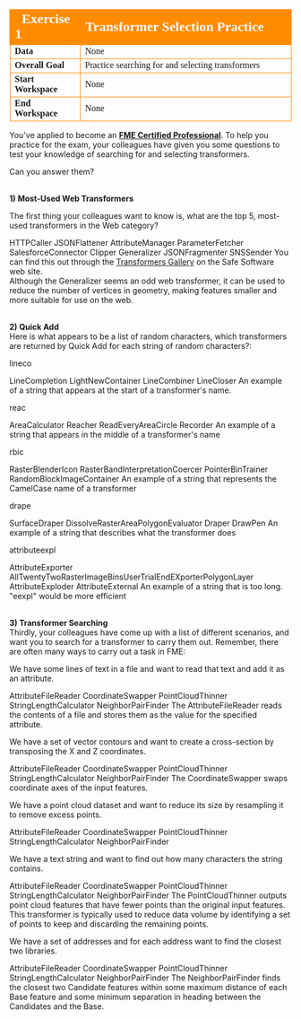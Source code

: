 <!--Exercise Section-->


<table style="border-spacing: 0px;border-collapse: collapse;font-family:serif">
<tr>
<td width=25% style="vertical-align:middle;background-color:darkorange;border: 2px solid darkorange">
<i class="fa fa-cogs fa-lg fa-pull-left fa-fw" style="color:white;padding-right: 12px;vertical-align:text-top"></i>
<span style="color:white;font-size:x-large;font-weight: bold">Exercise 1</span>
</td>
<td style="border: 2px solid darkorange;background-color:darkorange;color:white">
<span style="color:white;font-size:x-large;font-weight: bold">Transformer Selection Practice</span>
</td>
</tr>

<tr>
<td style="border: 1px solid darkorange; font-weight: bold">Data</td>
<td style="border: 1px solid darkorange">None</td>
</tr>

<tr>
<td style="border: 1px solid darkorange; font-weight: bold">Overall Goal</td>
<td style="border: 1px solid darkorange">Practice searching for and selecting transformers</td>
</tr>

<tr>
<td style="border: 1px solid darkorange; font-weight: bold">Start Workspace</td>
<td style="border: 1px solid darkorange">None</td>
</tr>

<tr>
<td style="border: 1px solid darkorange; font-weight: bold">End Workspace</td>
<td style="border: 1px solid darkorange">None</td>
</tr>

</table>

You've applied to become an **[FME Certified Professional](https://www.safe.com/partners/certification/)**. To help you practice for the exam, your colleagues have given you some questions to test your knowledge of searching for and selecting transformers.

Can you answer them?


<br>**1) Most-Used Web Transformers**
<quiz name="">
  <question multiple>
    <p>
      The first thing your colleagues want to know is, what are the top 5, most-used transformers in the Web category?
    </p>
    <answer correct>HTTPCaller</answer>
    <answer correct>JSONFlattener</answer>
    <answer>AttributeManager</answer>
    <answer correct>ParameterFetcher</answer>
    <answer>SalesforceConnector</answer>
    <answer>Clipper</answer>
    <answer correct>Generalizer</answer>
    <answer correct>JSONFragmenter</answer>
    <answer>SNSSender</answer>
    <explanation> You can find this out through the <a href="https://www.safe.com/transformers/#/">Transformers Gallery</a> on the Safe Software web site.
    <br>Although the Generalizer seems an odd web transformer, it can be used to reduce the number of vertices in geometry, making features smaller and more suitable for use on the web.
    </explanation>
  </question>
</quiz>


<br>**2) Quick Add**
<br>Here is what appears to be a list of random characters, which transformers are returned by Quick Add for each string of random characters?:
<quiz name="">
  <question>
    <p>
      lineco
    </p>
    <answer>LineCompletion</answer>
    <answer>LightNewContainer</answer>
    <answer correct>LineCombiner</answer>
    <answer>LineCloser</answer>
    <explanation> An example of a string that appears at the start of a transformer's name.
    </explanation>
  </question>

  <question>
    <p>reac</p>
    <answer correct>AreaCalculator</answer>
    <answer>Reacher</answer>
    <answer>ReadEveryAreaCircle</answer>
    <answer>Recorder</answer>
    <explanation>An example of a string that appears in the middle of a transformer's name</explanation>
  </question>

  <question>
    <p>rbic</p>
    <answer>RasterBlenderIcon</answer>
    <answer correct>RasterBandInterpretationCoercer</answer>
    <answer>PointerBinTrainer</answer>
    <answer>RandomBlockImageContainer</answer>
    <explanation>An example of a string that represents the CamelCase name of a transformer</explanation>
  </question>

  <question>
    <p>drape</p>
    <answer correct>SurfaceDraper</answer>
    <answer>DissolveRasterAreaPolygonEvaluator</answer>
    <answer>Draper</answer>
    <answer>DrawPen</answer>
    <explanation>An example of a string that describes what the transformer does</explanation>
  </question>

  <question>
    <p>attributeexpl</p>
    <answer>AttributeExporter</answer>
    <answer>AllTwentyTwoRasterImageBinsUserTrialEndEXporterPolygonLayer</answer>
    <answer correct>AttributeExploder</answer>
    <answer>AttributeExternal</answer>
    <explanation>An example of a string that is too long. "eexpl" would be more efficient</explanation>
  </question>

</quiz>

<br>**3) Transformer Searching**
<br>Thirdly, your colleagues have come up with a list of different scenarios, and want you to search for a transformer to carry them out. Remember, there are often many ways to carry out a task in FME:

<quiz name="">
  <question>
    <p>We have some lines of text in a file and want to read that text and add it as an attribute.</p>
      <answer correct>AttributeFileReader</answer>
      <answer>CoordinateSwapper</answer>
      <answer>PointCloudThinner</answer>
      <answer>StringLengthCalculator</answer>
      <answer>NeighborPairFinder</answer>
      <explanation>The AttributeFileReader reads the contents of a file and stores them as the value for the specified attribute.</explanation>
  </question>

  <question>  
    <p>We have a set of vector contours and want to create a cross-section by transposing the X and Z coordinates.</p>
      <answer>AttributeFileReader</answer>
      <answer correct>CoordinateSwapper</answer>
      <answer>PointCloudThinner</answer>
      <answer>StringLengthCalculator</answer>
      <answer>NeighborPairFinder</answer>
      <explanation>The CoordinateSwapper swaps coordinate axes of the input features.</explanation>
  </question>

  <question>
    <p>We have a point cloud dataset and want to reduce its size by resampling it to remove excess points.</p>
      <answer correct>AttributeFileReader</answer>
      <answer>CoordinateSwapper</answer>
      <answer correct>PointCloudThinner</answer>
      <answer>StringLengthCalculator</answer>
      <answer>NeighborPairFinder</answer>
  </question>

  <question>
    <p> We have a text string and want to find out how many characters the string contains.</p>
      <answer correct>AttributeFileReader</answer>
      <answer>CoordinateSwapper</answer>
      <answer>PointCloudThinner</answer>
      <answer correct>StringLengthCalculator</answer>
      <answer>NeighborPairFinder</answer>
      <explanation>The PointCloudThinner outputs point cloud features that have fewer points than the original input features. This transformer is typically used to reduce data volume by identifying a set of points to keep and discarding the remaining points.</explanation>
  </question>

  <question>
    <p>We have a set of addresses and for each address want to find the closest two libraries.</p>
      <answer correct>AttributeFileReader</answer>
      <answer>CoordinateSwapper</answer>
      <answer>PointCloudThinner</answer>
      <answer>StringLengthCalculator</answer>
      <answer correct>NeighborPairFinder</answer>
      <explanation>The NeighborPairFinder finds the closest two Candidate features within some maximum distance of each Base feature and some minimum separation in heading between the Candidates and the Base.</explanation>
  </question>
</quiz>
